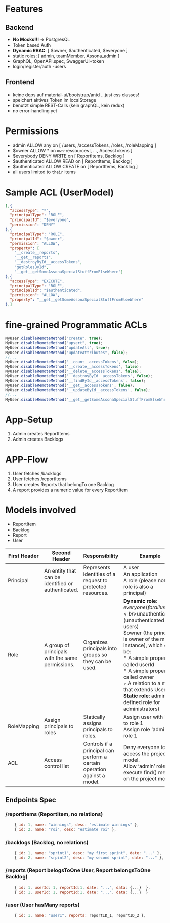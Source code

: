 # Features

## Backend

- **No Mocks!!!** => PostgresQL 
- Token based Auth
- **Dynamic RBAC**: [ $owner, $authenticated, $everyone ]
- static roles: [ admin, teamMember, Assona_admin ]
- GraphQL, OpenAPI.spec, SwaggerUI+token
- login/register/auth -users

## Frontend

- keine deps auf material-ui/bootstrap/antd ...just css classes!
- speichert aktives Token im localStorage
- benutzt simple REST-Calls (kein graphQL, kein redux)
- no error-handling yet

# Permissions

- admin ALLOW any on [ /users, /accessTokens, /roles, /roleMapping  ]
- $owner ALLOW \* on `own`-ressources [ ..., AccessTokens ]
- \$everybody DENY WRITE on [ ReportItems, Backlog ]
- \$authenticated ALLOW READ on [ ReportItems, Backlog ]
- \$authenticated ALLOW CREATE on [ ReportItems, Backlog ]
- all users limited to `their` items

# Sample ACL (UserModel)

```json
[,{
  "accessType": "*",
  "principalType": "ROLE",
  "principalId": "$everyone",
  "permission": "DENY"
},{
  "principalType": "ROLE",
  "principalId": "$owner",
  "permission": "ALLOW",
  "property": [
    "__create__reports",
    "__get__reports",
    "__destroyById__accessTokens",
    "getRolesById",
    "__get__getSomeAssonaSpecialStuffFromElseWhere"]
},{
  "accessType": "EXECUTE",
  "principalType": "ROLE",
  "principalId": "$authenticated",
  "permission": "ALLOW",
  "property": "__get__getSomeAssonaSpecialStuffFromElseWhere"
},]
```

# fine-grained Programmatic ACLs

```js
MyUser.disableRemoteMethod("create", true);
MyUser.disableRemoteMethod("upsert", true);
MyUser.disableRemoteMethod("updateAll", true);
MyUser.disableRemoteMethod("updateAttributes", false);
//...
MyUser.disableRemoteMethod('__count__accessTokens', false);
MyUser.disableRemoteMethod('__create__accessTokens', false);
MyUser.disableRemoteMethod('__delete__accessTokens', false);
MyUser.disableRemoteMethod('__destroyById__accessTokens', false);
MyUser.disableRemoteMethod('__findById__accessTokens', false);
MyUser.disableRemoteMethod('__get__accessTokens', false);
MyUser.disableRemoteMethod('__updateById__accessTokens', false);
//...
MyUser.disableRemoteMethod('__get__getSomeAssonaSpecialStuffFromElseWhere', false);
```


# App-Setup

1. Admin creates ReportItems
2. Admin creates Backlogs

# APP-Flow

1. User fetches /backlogs
2. User fetches /reportItems
3. User creates Reports that belongTo one Backlog
4. A report provides a numeric value for every ReportItem

# Models involved

- ReportItem
- Backlog
- Report
- User


First Header  | Second Header | Responsibility  | Example 
------------  | ------------- | -------------   | ------------- 
Principal	    | An entity that can be identified or authenticated. | Represents identities of a request to protected resources. | A user <br> An application <br> A role (please note a role is also a principal)
Role	        | A group of principals with the same permissions. |	Organizes principals into groups so they can be used.	 | **Dynamic role**: <br>$everyone (for all users)<br>$unauthenticated (unauthenticated users)<br>$owner (the principal is owner of the model instance), which can be: <br>* A simple property called userId<br>* A simple property called owner<br>◦ A relation to a model that extends User.<br>**Static role**: admin (a defined role for administrators)  |
RoleMapping	  | Assign principals to roles	    | Statically assigns principals to roles.	  | Assign user with id 1 to role 1 <br>Assign role ‘admin’ to role 1 |
ACL           |	Access control list	            | Controls if a principal can perform a certain operation against a model.	| Deny everyone to access the project model. <br>Allow ‘admin’ role to execute find() method on the project model.




## Endpoints Spec

### /reportItems (ReportItem, no relations)

```js
    { id: 1, name: "winnings", desc: "estimate winnings" },
    { id: 2, name: "roi", desc: "estimate roi" },
```

### /backlogs (Backlog, no relations)

```js
    { id: 1, name: "sprint1", desc: "my first sprint", date: "..." },
    { id: 2, name: "srpint2", desc: "my second sprint", date: "..." },
```

### /reports (Report belogsToOne User, Report belongsToOne Backlog)

```js
    { id: 1, userId: 1, reportId:1, date: "...", data: {...}  },
    { id: 1, userId: 1, reportId:1, date: "...", data: {...}  }
```

### /user (User hasMany reports)

```js
    { id: 1, name: "user1", reports: reportID_1, reportID_2 },
```

